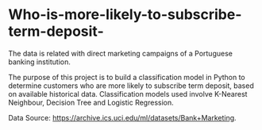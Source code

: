 # Who-is-more-likely-to-subscribe-term-deposit-
The data is related with direct marketing campaigns of a Portuguese banking institution. 

The purpose of this project is to build a classification model in Python to determine customers who are more likely to subscribe term deposit, based on available historical data. Classification models used involve K-Nearest Neighbour, Decision Tree and Logistic Regression. 

Data Source: https://archive.ics.uci.edu/ml/datasets/Bank+Marketing. 

